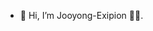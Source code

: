 - 👋 Hi, I’m Jooyong-Exipion 👀👀.


<!---
Jooyong-Exipion/Jooyong-Exipion is a ✨ special ✨ repository because its `README.md` (this file) appears on your GitHub profile.
You can click the Preview link to take a look at your changes.
--->
